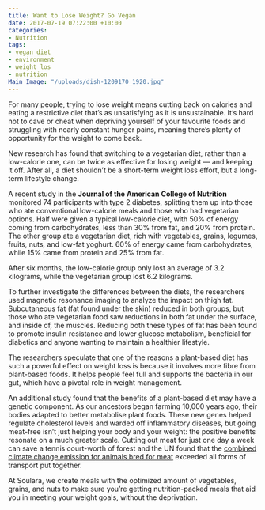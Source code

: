 ```yaml
---
title: Want to Lose Weight? Go Vegan
date: 2017-07-19 07:22:00 +10:00
categories:
- Nutrition
tags:
- vegan diet
- environment
- weight los
- nutrition
Main Image: "/uploads/dish-1209170_1920.jpg"
---
```


For many people, trying to lose weight means cutting back on calories and eating a restrictive diet that’s as unsatisfying as it is unsustainable. It’s hard not to cave or cheat when depriving yourself of your favourite foods and struggling with nearly constant hunger pains, meaning there’s plenty of opportunity for the weight to come back. 

New research has found that switching to a vegetarian diet, rather than a low-calorie one, can be twice as effective for losing weight — and keeping it off. After all, a diet shouldn’t be a short-term weight loss effort, but a long-term lifestyle change.

A recent study in the **Journal of the American College of Nutrition** monitored 74 participants with type 2 diabetes, splitting them up into those who ate conventional low-calorie meals and those who had vegetarian options. Half were given a typical low-calorie diet, with 50% of energy coming from carbohydrates, less than 30% from fat, and 20% from protein. The other group ate a vegetarian diet, rich with vegetables, grains, legumes, fruits, nuts, and low-fat yoghurt. 60% of energy came from carbohydrates, while 15% came from protein and 25% from fat. 

After six months, the low-calorie group only lost an average of 3.2 kilograms, while the vegetarian group lost 6.2 kilograms.

To further investigate the differences between the diets, the researchers used magnetic resonance imaging to analyze the impact on thigh fat. Subcutaneous fat (fat found under the skin) reduced in both groups, but those who ate vegetarian food saw reductions in both fat under the surface, and inside of, the muscles. Reducing both these types of fat has been found to promote insulin resistance and lower glucose metabolism, beneficial for diabetics and anyone wanting to maintain a healthier lifestyle. 

The researchers speculate that one of the reasons a plant-based diet has such a powerful effect on weight loss is because it involves more fibre from plant-based foods. It helps people feel full and supports the bacteria in our gut, which have a pivotal role in weight management. 

An additional study found that the benefits of a plant-based diet may have a genetic component. As our ancestors began farming 10,000 years ago, their bodies adapted to better metabolise plant foods. These new genes helped regulate cholesterol levels and warded off inflammatory diseases, but going meat-free isn’t just helping your body and your weight: the positive benefits resonate on a much greater scale. Cutting out meat for just one day a week can save a tennis court-worth of forest and the UN found that the [combined climate change emission for animals bred for meat](http://www.fao.org/docrep/010/a0701e/a0701e00.HTM) exceeded all forms of transport put together.

At Soulara, we create meals with the optimized amount of vegetables, grains, and nuts to make sure you’re getting nutrition-packed meals that aid you in meeting your weight goals, without the deprivation. 
